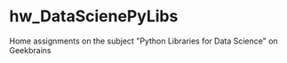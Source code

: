 # hw_DataScienePyLibs
Home assignments on the subject "Python Libraries for Data Science" on Geekbrains
